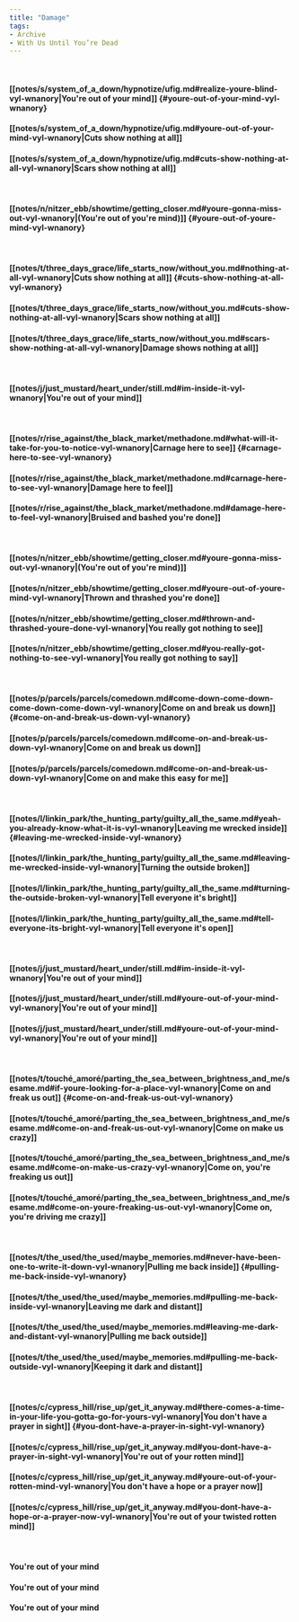 ```yaml
---
title: "Damage"
tags:
- Archive
- With Us Until You’re Dead
---
```

&nbsp;
#### [[notes/s/system_of_a_down/hypnotize/ufig.md#realize-youre-blind-vyl-wnanory|You're out of your mind]] {#youre-out-of-your-mind-vyl-wnanory}
#### [[notes/s/system_of_a_down/hypnotize/ufig.md#youre-out-of-your-mind-vyl-wnanory|Cuts show nothing at all]]
#### [[notes/s/system_of_a_down/hypnotize/ufig.md#cuts-show-nothing-at-all-vyl-wnanory|Scars show nothing at all]]
&nbsp;
#### [[notes/n/nitzer_ebb/showtime/getting_closer.md#youre-gonna-miss-out-vyl-wnanory|(You're out of you're mind)]] {#youre-out-of-youre-mind-vyl-wnanory}
&nbsp;
#### [[notes/t/three_days_grace/life_starts_now/without_you.md#nothing-at-all-vyl-wnanory|Cuts show nothing at all]] {#cuts-show-nothing-at-all-vyl-wnanory}
#### [[notes/t/three_days_grace/life_starts_now/without_you.md#cuts-show-nothing-at-all-vyl-wnanory|Scars show nothing at all]]
#### [[notes/t/three_days_grace/life_starts_now/without_you.md#scars-show-nothing-at-all-vyl-wnanory|Damage shows nothing at all]]
&nbsp;
#### [[notes/j/just_mustard/heart_under/still.md#im-inside-it-vyl-wnanory|You're out of your mind]]
&nbsp;
#### [[notes/r/rise_against/the_black_market/methadone.md#what-will-it-take-for-you-to-notice-vyl-wnanory|Carnage here to see]] {#carnage-here-to-see-vyl-wnanory}
#### [[notes/r/rise_against/the_black_market/methadone.md#carnage-here-to-see-vyl-wnanory|Damage here to feel]]
#### [[notes/r/rise_against/the_black_market/methadone.md#damage-here-to-feel-vyl-wnanory|Bruised and bashed you're done]]
&nbsp;
#### [[notes/n/nitzer_ebb/showtime/getting_closer.md#youre-gonna-miss-out-vyl-wnanory|(You're out of you're mind)]]
#### [[notes/n/nitzer_ebb/showtime/getting_closer.md#youre-out-of-youre-mind-vyl-wnanory|Thrown and thrashed you're done]]
#### [[notes/n/nitzer_ebb/showtime/getting_closer.md#thrown-and-thrashed-youre-done-vyl-wnanory|You really got nothing to see]]
#### [[notes/n/nitzer_ebb/showtime/getting_closer.md#you-really-got-nothing-to-see-vyl-wnanory|You really got nothing to say]]
&nbsp;
#### [[notes/p/parcels/parcels/comedown.md#come-down-come-down-come-down-come-down-vyl-wnanory|Come on and break us down]] {#come-on-and-break-us-down-vyl-wnanory}
#### [[notes/p/parcels/parcels/comedown.md#come-on-and-break-us-down-vyl-wnanory|Come on and break us down]]
#### [[notes/p/parcels/parcels/comedown.md#come-on-and-break-us-down-vyl-wnanory|Come on and make this easy for me]]
&nbsp;
#### [[notes/l/linkin_park/the_hunting_party/guilty_all_the_same.md#yeah-you-already-know-what-it-is-vyl-wnanory|Leaving me wrecked inside]] {#leaving-me-wrecked-inside-vyl-wnanory}
#### [[notes/l/linkin_park/the_hunting_party/guilty_all_the_same.md#leaving-me-wrecked-inside-vyl-wnanory|Turning the outside broken]]
#### [[notes/l/linkin_park/the_hunting_party/guilty_all_the_same.md#turning-the-outside-broken-vyl-wnanory|Tell everyone it's bright]]
#### [[notes/l/linkin_park/the_hunting_party/guilty_all_the_same.md#tell-everyone-its-bright-vyl-wnanory|Tell everyone it's open]]
&nbsp;
#### [[notes/j/just_mustard/heart_under/still.md#im-inside-it-vyl-wnanory|You're out of your mind]]
#### [[notes/j/just_mustard/heart_under/still.md#youre-out-of-your-mind-vyl-wnanory|You're out of your mind]]
#### [[notes/j/just_mustard/heart_under/still.md#youre-out-of-your-mind-vyl-wnanory|You're out of your mind]]
&nbsp;
#### [[notes/t/touché_amoré/parting_the_sea_between_brightness_and_me/sesame.md#if-youre-looking-for-a-place-vyl-wnanory|Come on and freak us out]] {#come-on-and-freak-us-out-vyl-wnanory}
#### [[notes/t/touché_amoré/parting_the_sea_between_brightness_and_me/sesame.md#come-on-and-freak-us-out-vyl-wnanory|Come on make us crazy]]
#### [[notes/t/touché_amoré/parting_the_sea_between_brightness_and_me/sesame.md#come-on-make-us-crazy-vyl-wnanory|Come on, you're freaking us out]]
#### [[notes/t/touché_amoré/parting_the_sea_between_brightness_and_me/sesame.md#come-on-youre-freaking-us-out-vyl-wnanory|Come on, you're driving me crazy]]
&nbsp;
#### [[notes/t/the_used/the_used/maybe_memories.md#never-have-been-one-to-write-it-down-vyl-wnanory|Pulling me back inside]] {#pulling-me-back-inside-vyl-wnanory}
#### [[notes/t/the_used/the_used/maybe_memories.md#pulling-me-back-inside-vyl-wnanory|Leaving me dark and distant]]
#### [[notes/t/the_used/the_used/maybe_memories.md#leaving-me-dark-and-distant-vyl-wnanory|Pulling me back outside]]
#### [[notes/t/the_used/the_used/maybe_memories.md#pulling-me-back-outside-vyl-wnanory|Keeping it dark and distant]]
&nbsp;
#### [[notes/c/cypress_hill/rise_up/get_it_anyway.md#there-comes-a-time-in-your-life-you-gotta-go-for-yours-vyl-wnanory|You don't have a prayer in sight]] {#you-dont-have-a-prayer-in-sight-vyl-wnanory}
#### [[notes/c/cypress_hill/rise_up/get_it_anyway.md#you-dont-have-a-prayer-in-sight-vyl-wnanory|You're out of your rotten mind]]
#### [[notes/c/cypress_hill/rise_up/get_it_anyway.md#youre-out-of-your-rotten-mind-vyl-wnanory|You don't have a hope or a prayer now]]
#### [[notes/c/cypress_hill/rise_up/get_it_anyway.md#you-dont-have-a-hope-or-a-prayer-now-vyl-wnanory|You're out of your twisted rotten mind]]
&nbsp;
#### You're out of your mind
#### You're out of your mind
#### You're out of your mind
